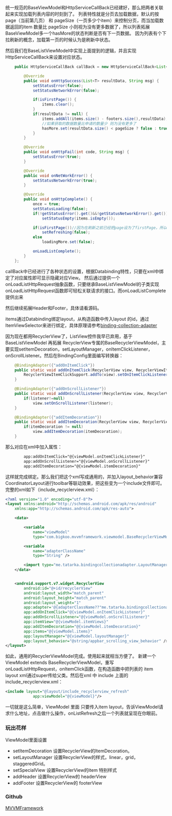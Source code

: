 统一规范的BaseViewModel和HttpServiceCallBack已经建好，那么把两者关联起来实现加载列表内容的时刻到了。
列表特性就是分页去加载数据，默认的按 page（当前第几页） 和 pageSize（一页多少个item）来控制分页，而当加载数据返回的item 数量比 pageSize 小则视为没有更多数据了，所以列表拓展BaseViewModel多一个hasMore的状态判断是否有下一页数据。
因为列表有个下拉刷新的概念，加载第一页的时候认为是刷新中状态。

然后我们在BaseListViewModel中实现上面提到的逻辑，并且实现HttpServiceCallBack来设置对应状态。
```java
    public HttpServiceCallBack callBack = new HttpServiceCallBack<List<T>>() {

        @Override
        public void onHttpSuccess(List<T> resultData, String msg) {
            setStatusError(false);
            setStatusNetworkError(false);

            if(isFirstPage()) {
                items.clear();
            }
            if(resultData != null) {
                items.addAll(items.size() - footers.size(),resultData);
                //如果获取的数据数量比申请的数量少 则为没有更多了
                hasMore.set(resultData.size() < pageSize ? false : true);
            }
        }

        @Override
        public void onHttpFail(int code, String msg) {
            setStatusError(true);
        }

        @Override
        public void onNetWorkError() {
            setStatusNetworkError(true);
        }

        @Override
        public void onHttpComplete() {
            once = true;
            setStatusLoading(false);
            if(!getStatusError().get()&&!getStatusNetworkError().get())
                setStatusEmpty(items.isEmpty());

            if(isFirstPage())//因为在刷新之前已经把page设为了firstPage，所以可以判断isFirstPage()来判断当前是否刷新
                setRefreshing(false);
            else
                loadingMore.set(false);

            onLoadListComplete();
        }
    };
```

callBack中已经进行了各种状态的设置，根据Databinding特性，只要在xml中绑定了对应属性即可显示隐藏对应View。
然后通过提供一个onLoadListHttpRequest抽象函数，只要继承BaseListViewModel的子类实现onLoadListHttpRequest函数即可轻松关联请求的接口。而onLoadListComplete提供出来

然后继续拓展Header和Footer，具体请看源码。

items通过Databinding绑定layout，从构造函数中传入layout 的id，通过ItemViewSelector来进行绑定，具体原理请参考[binding-collection-adapter](https://github.com/evant/binding-collection-adapter)

因为现在都用RecyclerView了，ListView控件我早已弃用，基于BaseListViewModel 再拓展 RecyclerView专属的BaseRecyclerViewModel，主要实现setItemDecoration，setLayoutManager，onItemClickListener，onScrollListener。然后在BindingConfig里面编写转换器：

```java
    @BindingAdapter({"addOnItemClick"})
    public static void addOnItemClick(RecyclerView view, RecyclerViewItemClickSupport.OnItemClickListener listener) {
        RecyclerViewItemClickSupport.addTo(view).setOnItemClickListener(listener);
    }

    @BindingAdapter({"addOnScrollListener"})
    public static void addOnScrollListener(RecyclerView view, RecyclerView.OnScrollListener listener) {
        if(listener!=null)
            view.setOnScrollListener(listener);
    }

    @BindingAdapter({"addItemDecoration"})
    public static void addItemDecoration(RecyclerView view, RecyclerView.ItemDecoration itemDecoration) {
        if(itemDecoration != null)
            view.addItemDecoration(itemDecoration);
    }
```

那么对应在xml中加入属性：
```xml
        app:addOnItemClick="@{viewModel.onItemClickListener}"
        app:addOnScrollListener="@{viewModel.onScrollListener}"
        app:addItemDecoration="@{viewModel.itemDecoration}"
```

这样就完成绑定。那么我们把这个xml写成通用的，并加入layout_behavior兼容CoordinatorLayout进行toolbar等联动效果，把这些变为一个include文件即可。完整的xml如下（include_recyclerview.xml）：

```xml
<?xml version="1.0" encoding="utf-8"?>
<layout xmlns:android="http://schemas.android.com/apk/res/android"
    xmlns:app="http://schemas.android.com/apk/res-auto">

    <data>

        <variable
            name="viewModel"
            type="com.bigkoo.mvvmframework.viewmodel.BaseRecyclerViewModel" />

        <variable
            name="adapterClassName"
            type="String" />

        <import type="me.tatarka.bindingcollectionadapter.LayoutManagers" />
    </data>


    <android.support.v7.widget.RecyclerView
        android:id="@+id/recyclerView"
        android:layout_width="match_parent"
        android:layout_height="match_parent"
        android:layout_weight="1"
        app:adapter='@{adapterClassName??"me.tatarka.bindingcollectionadapter.BindingRecyclerViewAdapter"}'
        app:addOnItemClick="@{viewModel.onItemClickListener}"
        app:addOnScrollListener="@{viewModel.onScrollListener}"
        app:itemView="@{viewModel.itemViews}"
        app:addItemDecoration="@{viewModel.itemDecoration}"
        app:items="@{viewModel.items}"
        app:layoutManager="@{viewModel.layoutManager}"
        app:layout_behavior="@string/appbar_scrolling_view_behavior" />
</layout>
```

如此，通用的RecyclerViewModel完成。使用起来就相当方便了。
新建一个ViewModel extends BaseRecyclerViewModel，重写onLoadListHttpRequest，onItemClick函数，在构造函数中把列表的 item layout xml通过super传给父类。然后在xml 中 include 上面的 include_recyclerview.xml：

```xml
<include layout="@layout/include_recyclerview_refresh"
            app:viewModel="@{viewModel}"/>
```

一切就是这么简单，ViewModel 里面 只要传入item layout，告诉ViewModel请求什么地址，点击做什么操作，onListRefresh之后一个列表就呈现在你眼前。

### 玩出花样

ViewModel里面设置

- setItemDecoration  设置RecyclerView的ItemDecoration。
- setLayoutManager  设置RecyclerView的样式，linear，grid，staggeredGrid。
- setSpecialView  设置RecyclerView的item 特别样式
- addHeader  设置RecyclerView的 headerView
- addFooter  设置RecyclerView的 footerView

### Github

[MVVMFramework](https://github.com/saiwu-bigkoo/Android-MVVMFramework)